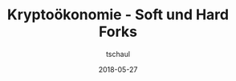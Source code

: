 ---
title: "Kryptoökonomie - Soft und Hard Forks"
author: tschaul
date: 2018-05-27
template: yt_video.jade
videoId: IKGtt3nVhI
---